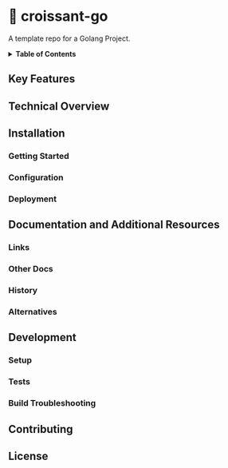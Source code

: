 # 🥐 croissant-go

A template repo for a Golang Project.
<details>
<summary><b>Table of Contents</b></summary>
<p>

- [🥐 croissant-go](#-croissant-go)
  - [Key Features](#key-features)
  - [Technical Overview](#technical-overview)
  - [Installation](#installation)
    - [Getting Started](#getting-started)
    - [Configuration](#configuration)
    - [Deployment](#deployment)
  - [Documentation and Additional Resources](#documentation-and-additional-resources)
    - [Links](#links)
    - [Other Docs](#other-docs)
    - [History](#history)
    - [Alternatives](#alternatives)
  - [Development](#development)
    - [Setup](#setup)
    - [Tests](#tests)
    - [Build Troubleshooting](#build-troubleshooting)
  - [Contributing](#contributing)
  - [License](#license)

</p>
</details>

## Key Features

## Technical Overview

## Installation

### Getting Started

### Configuration

### Deployment

## Documentation and Additional Resources

### Links

### Other Docs

### History

### Alternatives

## Development

### Setup

### Tests

### Build Troubleshooting

## Contributing

## License